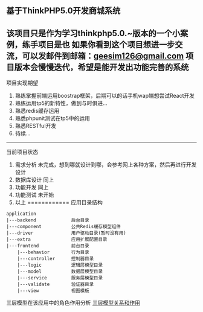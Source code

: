 基于ThinkPHP5.0开发商城系统
------------
该项目只是作为学习thinkphp5.0.~版本的一个小案例，练手项目是也
如果你看到这个项目想进一步交流，可以发邮件到邮箱：geesim126@gmail.com
项目版本会慢慢迭代，希望是能开发出功能完善的系统
------------
项目实现期望
1. 熟练掌握前端运用boostrap框架，后期可以的话手机wap端想尝试React开发
2. 熟练运用tp5的新特性，做到与时俱进...
3. 熟悉redis缓存运用
4. 熟悉phpunit测试在tp5中的运用
5. 熟悉RESTful开发
6. 待续...
------------
当前项目状态
1. 需求分析    未完成，想到哪就设计到哪，会参考网上各种方案，然后再进行开发设计
2. 数据库设计  同上 
3. 功能开发    同上
4. 功能测试    未开始
5. 以上
============
应用目录结构
~~~
application
|---backend             后台目录
|---component           公共Redis缓存模型组件 
|---driver              用户驱动目录(暂时没有用)
|---extra               应用扩展配置目录
|---frontend            前台目录
    |---behavior        行为目录
    |---controller      控制器目录
    |---logic           逻辑层模型目录
    |---model           数据层模型目录
    |---service         服务层模型目录
    |---validate        验证器目录
    |---view            视图模板
~~~
三层模型在该应用中的角色作用分析
[三层模型关系和作用](https://raw.githubusercontent.com/geesim/mytp5app/master/59ee2178e4b08b9e91800f91.png)
